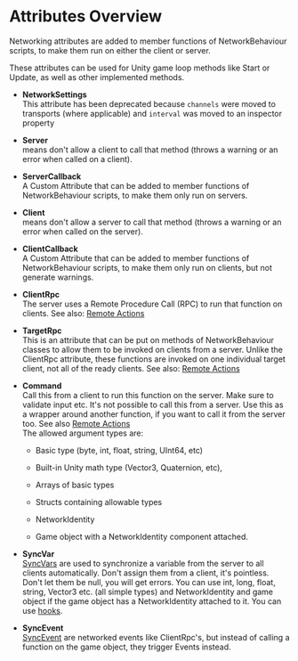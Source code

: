# Attributes Overview

Networking attributes are added to member functions of NetworkBehaviour scripts, to make them run on either the client or server.

These attributes can be used for Unity game loop methods like Start or Update, as well as other implemented methods.

-   **NetworkSettings**  
    This attribute has been deprecated because `channels` were moved to transports (where applicable) and `interval` was moved to an inspector property

-   **Server**  
    means don't allow a client to call that method (throws a warning or an error when called on a client).

-   **ServerCallback**  
    A Custom Attribute that can be added to member functions of NetworkBehaviour scripts, to make them only run on servers.

-   **Client**  
    means don't allow a server to call that method (throws a warning or an error when called on the server).

-   **ClientCallback**  
    A Custom Attribute that can be added to member functions of NetworkBehaviour scripts, to make them only run on clients, but not generate warnings.

-   **ClientRpc**  
    The server uses a Remote Procedure Call (RPC) to run that function on clients. See also: [Remote Actions](../Concepts/Communications/RemoteActions.md)

-   **TargetRpc**  
    This is an attribute that can be put on methods of NetworkBehaviour classes to allow them to be invoked on clients from a server. Unlike the ClientRpc attribute, these functions are invoked on one individual target client, not all of the ready clients. See also: [Remote Actions](../Concepts/Communications/RemoteActions.md)

-   **Command**  
    Call this from a client to run this function on the server. Make sure to validate input etc. It's not possible to call this from a server. Use this as a wrapper around another function, if you want to call it from the server too. See also [Remote Actions​](../Concepts/Communications/RemoteActions.md)  
    The allowed argument types are:

    -   Basic type (byte, int, float, string, UInt64, etc)

    -   Built-in Unity math type (Vector3, Quaternion, etc),

    -   Arrays of basic types

    -   Structs containing allowable types

    -   NetworkIdentity

    -   Game object with a NetworkIdentity component attached.

-   **SyncVar**  
    [SyncVars](SyncVars.md) are used to synchronize a variable from the server to all clients automatically. Don't assign them from a client, it's pointless. Don't let them be null, you will get errors. You can use int, long, float, string, Vector3 etc. (all simple types) and NetworkIdentity and game object if the game object has a NetworkIdentity attached to it. You can use [hooks](SyncVarHook.md).

-   **SyncEvent**  
    [SyncEvent](SyncEvent.md) are networked events like ClientRpc's, but instead of calling a function on the game object, they trigger Events instead.
